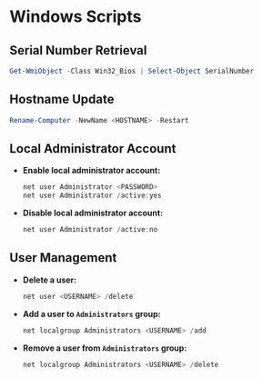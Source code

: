 # Windows Scripts

## Serial Number Retrieval

```powershell
Get-WmiObject -Class Win32_Bios | Select-Object SerialNumber
```

## Hostname Update

```powershell
Rename-Computer -NewName <HOSTNAME> -Restart
```

## Local Administrator Account

-   **Enable local administrator account:**

    ```powershell
    net user Administrator <PASSWORD>
    net user Administrator /active:yes
    ```

-   **Disable local administrator account:**

    ```powershell
    net user Administrator /active:no
    ``` 

## User Management

-   **Delete a user:**

    ```powershell
    net user <USERNAME> /delete
    ```

-   **Add a user to `Administrators` group:**

    ```powershell
    net localgroup Administrators <USERNAME> /add
    ```

-   **Remove a user from `Administrators` group:**

    ```powershell
    net localgroup Administrators <USERNAME> /delete
    ```